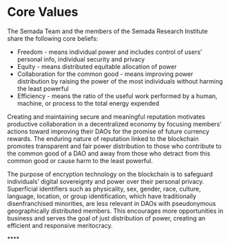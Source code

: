 # Core Values

The Semada Team and the members of the Semada Research Institute share the following core beliefs:

* Freedom - means individual power and includes control of users’ personal info, individual security and privacy
* Equity - means distributed equitable allocation of power
* Collaboration for the common good - means improving power distribution by raising the power of the most individuals without harming the least powerful
* Efficiency - means the ratio of the useful work performed by a human, machine, or  process to the total energy expended

Creating and maintaining secure and meaningful reputation motivates productive collaboration in a decentralized economy by focusing members' actions toward improving their DAOs for the promise of future currency rewards. The enduring nature of reputation linked to the blockchain promotes transparent and fair power distribution to those who contribute to the common good of a DAO and away from those who detract from this common good or cause harm to the least powerful.

The purpose of encryption technology on the blockchain is to safeguard individuals’ digital sovereignty and power over their personal privacy. Superficial identifiers such as physicality, sex, gender, race, culture, language, location, or group identification, which have traditionally disenfranchised minorities, are less relevant in DAOs with pseudonymous geographically distributed members. This encourages more opportunities in business and serves the goal of just distribution of power, creating an efficient and responsive meritocracy.

\*\*\*\*






